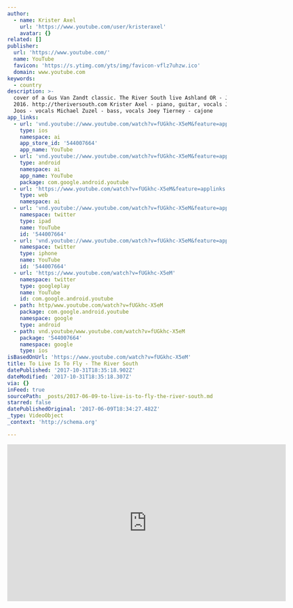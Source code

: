 ```yaml
---
author:
  - name: Krister Axel
    url: 'https://www.youtube.com/user/kristeraxel'
    avatar: {}
related: []
publisher:
  url: 'https://www.youtube.com/'
  name: YouTube
  favicon: 'https://s.ytimg.com/yts/img/favicon-vflz7uhzw.ico'
  domain: www.youtube.com
keywords:
  - country
description: >-
  cover of a Gus Van Zandt classic. The River South live Ashland OR - July 14,
  2016. http://theriversouth.com Krister Axel - piano, guitar, vocals Jinnee
  Joos - vocals Michael Zuzel - bass, vocals Joey Tierney - cajone
app_links:
  - url: 'vnd.youtube://www.youtube.com/watch?v=fUGkhc-X5eM&feature=applinks'
    type: ios
    namespace: ai
    app_store_id: '544007664'
    app_name: YouTube
  - url: 'vnd.youtube://www.youtube.com/watch?v=fUGkhc-X5eM&feature=applinks'
    type: android
    namespace: ai
    app_name: YouTube
    package: com.google.android.youtube
  - url: 'https://www.youtube.com/watch?v=fUGkhc-X5eM&feature=applinks'
    type: web
    namespace: ai
  - url: 'vnd.youtube://www.youtube.com/watch?v=fUGkhc-X5eM&feature=applinks'
    namespace: twitter
    type: ipad
    name: YouTube
    id: '544007664'
  - url: 'vnd.youtube://www.youtube.com/watch?v=fUGkhc-X5eM&feature=applinks'
    namespace: twitter
    type: iphone
    name: YouTube
    id: '544007664'
  - url: 'https://www.youtube.com/watch?v=fUGkhc-X5eM'
    namespace: twitter
    type: googleplay
    name: YouTube
    id: com.google.android.youtube
  - path: http/www.youtube.com/watch?v=fUGkhc-X5eM
    package: com.google.android.youtube
    namespace: google
    type: android
  - path: vnd.youtube/www.youtube.com/watch?v=fUGkhc-X5eM
    package: '544007664'
    namespace: google
    type: ios
isBasedOnUrl: 'https://www.youtube.com/watch?v=fUGkhc-X5eM'
title: To Live Is To Fly - The River South
datePublished: '2017-10-31T18:35:18.902Z'
dateModified: '2017-10-31T18:35:18.307Z'
via: {}
inFeed: true
sourcePath: _posts/2017-06-09-to-live-is-to-fly-the-river-south.md
starred: false
datePublishedOriginal: '2017-06-09T18:34:27.482Z'
_type: VideoObject
_context: 'http://schema.org'

---
```

<iframe src="https://cdn.embedly.com/widgets/media.html?src=https%3A%2F%2Fwww.youtube.com%2Fembed%2FfUGkhc-X5eM%3Ffeature%3Doembed&amp;url=http%3A%2F%2Fwww.youtube.com%2Fwatch%3Fv%3DfUGkhc-X5eM&amp;image=https%3A%2F%2Fi.ytimg.com%2Fvi%2FfUGkhc-X5eM%2Fhqdefault.jpg&amp;key=a715cf41cc93453ca338d350cd26f87b&amp;type=text%2Fhtml&amp;schema=youtube" width="640" height="360" scrolling="no" frameborder="0" allowfullscreen="" style=""></iframe>